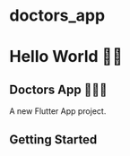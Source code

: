 # doctors_app

<h1>Hello World 👋🏻 </h1>

 <h2> Doctors App 👨🏻‍⚕️ </h2> A new Flutter App project.


## Getting Started

